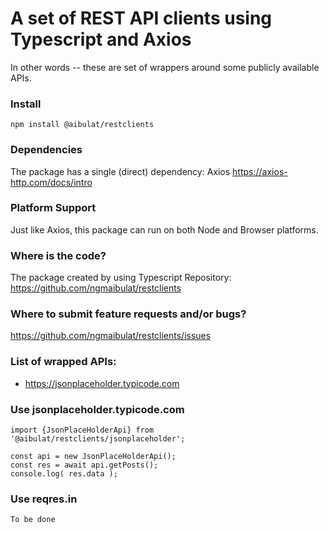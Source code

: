# A set of REST API clients using Typescript and Axios

In other words -- these are set of wrappers around some publicly available APIs.

###  Install

`npm install @aibulat/restclients`

### Dependencies

The package has a single (direct) dependency: Axios
https://axios-http.com/docs/intro

### Platform Support

Just like Axios, this package can run on both Node and Browser platforms.

### Where is the code?

The package created by using Typescript
Repository: https://github.com/ngmaibulat/restclients

### Where to submit feature requests and/or bugs?

https://github.com/ngmaibulat/restclients/issues

### List of wrapped APIs:

- https://jsonplaceholder.typicode.com

### Use jsonplaceholder.typicode.com

```
import {JsonPlaceHolderApi} from '@aibulat/restclients/jsonplaceholder';

const api = new JsonPlaceHolderApi();
const res = await api.getPosts();
console.log( res.data );
```

### Use reqres.in

```
To be done
```
